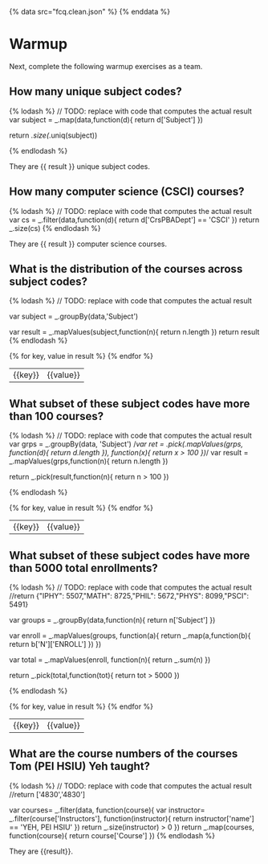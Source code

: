 {% data src="fcq.clean.json" %}
{% enddata %}

# Warmup

Next, complete the following warmup exercises as a team.

## How many unique subject codes?

{% lodash %}
// TODO: replace with code that computes the actual result
var subject = _.map(data,function(d){
    return d['Subject']
})

return _.size(_.uniq(subject))
    
{% endlodash %}

They are {{ result }} unique subject codes.

## How many computer science (CSCI) courses?

{% lodash %}
// TODO: replace with code that computes the actual result
var cs = _.filter(data,function(d){
    return d['CrsPBADept'] == 'CSCI'
})
return _.size(cs)
{% endlodash %}

They are {{ result }} computer science courses.

## What is the distribution of the courses across subject codes?

{% lodash %}
// TODO: replace with code that computes the actual result

var subject = _.groupBy(data,'Subject')

var result = _.mapValues(subject,function(n){
    return n.length
})
return result
{% endlodash %}

<table>
{% for key, value in result %}
    <tr>
        <td>{{key}}</td>
        <td>{{value}}</td>
    </tr>
{% endfor %}
</table>

## What subset of these subject codes have more than 100 courses?

{% lodash %}
// TODO: replace with code that computes the actual result
var grps = _.groupBy(data, 'Subject')
/*var ret = _.pick(_.mapValues(grps, function(d){
    return d.length
}), function(x){
    return x > 100
})*/
var result = _.mapValues(grps,function(n){
    return n.length 
})

return _.pick(result,function(n){
    return n > 100
})



{% endlodash %}

<table>
{% for key, value in result %}
    <tr>
        <td>{{key}}</td>
        <td>{{value}}</td>
    </tr>
{% endfor %}
</table>

## What subset of these subject codes have more than 5000 total enrollments?

{% lodash %}
// TODO: replace with code that computes the actual result
//return {"IPHY": 5507,"MATH": 8725,"PHIL": 5672,"PHYS": 8099,"PSCI": 5491}

var groups = _.groupBy(data,function(n){
    return n['Subject']
})

var enroll = _.mapValues(groups, function(a){
    return _.map(a,function(b){
        return b['N']['ENROLL']
    })
})

var total = _.mapValues(enroll, function(n){
    return _.sum(n)
})

return _.pick(total,function(tot){
    return tot > 5000
})

{% endlodash %}

<table>
{% for key, value in result %}
    <tr>
        <td>{{key}}</td>
        <td>{{value}}</td>
    </tr>
{% endfor %}
</table>

## What are the course numbers of the courses Tom (PEI HSIU) Yeh taught?

{% lodash %}
// TODO: replace with code that computes the actual result
//return ['4830','4830']

var courses= _.filter(data, function(course){
  var instructor= _.filter(course['Instructors'], function(instructor){
    return instructor['name'] == 'YEH, PEI HSIU'
  })
  return _.size(instructor) > 0
})
return _.map(courses, function(course){
  return course['Course']
})
{% endlodash %}



They are {{result}}.
